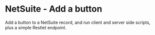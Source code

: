 # NetSuite - Add a button
Add a button to a NetSuite record, and run client and server side scripts, plus a simple Restlet endpoint.
